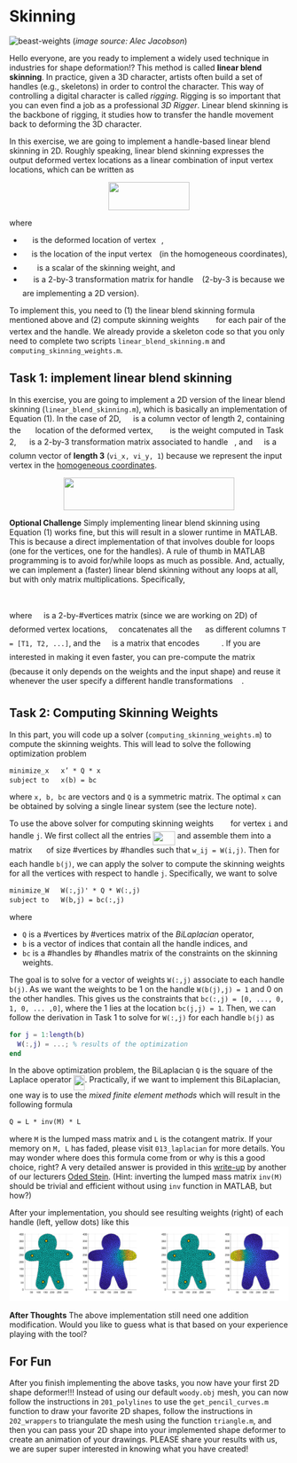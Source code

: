 # Skinning

![beast-weights](assets/beast-weights.gif)
(_image source: Alec Jacobson_)

Hello everyone, are you ready to implement a widely used technique in industries for shape deformation!? This method is called **linear blend skinning**. In practice, given a 3D character, artists often build a set of handles (e.g., skeletons) in order to control the character. This way of controlling a digital character is called _rigging_. Rigging is so important that you can even find a job as a professional _3D Rigger_. Linear blend skinning is the backbone of rigging, it studies how to transfer the handle movement back to deforming the 3D character. 

In this exercise, we are going to implement a handle-based linear blend skinning in 2D. Roughly speaking, linear blend skinning expresses the output deformed vertex locations as a linear combination of input vertex locations, which can be written as

<p align="center"><img src="svgs/f652802a0a634b865dbe26989ca02b38.svg?invert_in_darkmode" align=middle width=145.94435625pt height=50.947635749999996pt/></p>

where 
- <img src="svgs/194516c014804d683d1ab5a74f8c5647.svg?invert_in_darkmode" align=middle width=14.061172949999989pt height=14.15524440000002pt/> is the deformed location of vertex <img src="svgs/77a3b857d53fb44e33b53e4c8b68351a.svg?invert_in_darkmode" align=middle width=5.663225699999989pt height=21.68300969999999pt/>, 
- <img src="svgs/9f7365802167fff585175c1750674d42.svg?invert_in_darkmode" align=middle width=12.61896569999999pt height=14.15524440000002pt/> is the location of the input vertex <img src="svgs/77a3b857d53fb44e33b53e4c8b68351a.svg?invert_in_darkmode" align=middle width=5.663225699999989pt height=21.68300969999999pt/> (in the homogeneous coordinates), 
- <img src="svgs/64e70e84545b2941bed8aa7fe2211cde.svg?invert_in_darkmode" align=middle width=22.523917349999987pt height=14.15524440000002pt/> is a scalar of the skinning weight, and 
- <img src="svgs/6700c5860aa69a6e385a063c4000f436.svg?invert_in_darkmode" align=middle width=15.710696099999991pt height=22.465723500000017pt/> is a 2-by-3 transformation matrix for handle <img src="svgs/36b5afebdba34564d884d347484ac0c7.svg?invert_in_darkmode" align=middle width=7.710416999999989pt height=21.68300969999999pt/> (2-by-3 is because we are implementing a 2D version).

To implement this, you need to (1) the linear blend skinning formula mentioned above and (2) compute skinning weights <img src="svgs/64e70e84545b2941bed8aa7fe2211cde.svg?invert_in_darkmode" align=middle width=22.523917349999987pt height=14.15524440000002pt/> for each pair of the vertex and the handle. We already provide a skeleton code so that you only need to complete two scripts `linear_blend_skinning.m` and `computing_skinning_weights.m`.

## Task 1: implement linear blend skinning
In this exercise, you are going to implement a 2D version of the linear blend skinning (`linear_blend_skinning.m`), which is basically an implementation of Equation (1). In the case of 2D, <img src="svgs/194516c014804d683d1ab5a74f8c5647.svg?invert_in_darkmode" align=middle width=14.061172949999989pt height=14.15524440000002pt/> is a column vector of length 2, containing the <img src="svgs/65f1b48fb5f326a680b0f7393b9d8b6d.svg?invert_in_darkmode" align=middle width=18.044213549999988pt height=14.15524440000002pt/> location of the deformed vertex, <img src="svgs/64e70e84545b2941bed8aa7fe2211cde.svg?invert_in_darkmode" align=middle width=22.523917349999987pt height=14.15524440000002pt/> is the weight computed in Task 2, <img src="svgs/6700c5860aa69a6e385a063c4000f436.svg?invert_in_darkmode" align=middle width=15.710696099999991pt height=22.465723500000017pt/> is a 2-by-3 transformation matrix associated to handle <img src="svgs/36b5afebdba34564d884d347484ac0c7.svg?invert_in_darkmode" align=middle width=7.710416999999989pt height=21.68300969999999pt/>, and <img src="svgs/9f7365802167fff585175c1750674d42.svg?invert_in_darkmode" align=middle width=12.61896569999999pt height=14.15524440000002pt/> is a column vector of **length 3** (`vi_x, vi_y, 1`) because we represent the input vertex in the [homogeneous coordinates](https://en.wikipedia.org/wiki/Homogeneous_coordinates).
<p align="center"><img src="svgs/f782dffa13ae7532661c49a20f46066b.svg?invert_in_darkmode" align=middle width=307.5142059pt height=59.1786591pt/></p>

**Optional Challenge**
Simply implementing linear blend skinning using Equation (1) works fine, but this will result in a slower runtime in MATLAB. This is because a direct implementation of that involves double for loops (one for the vertices, one for the handles). A rule of thumb in MATLAB programming is to avoid for/while loops as much as possible. And, actually, we can implement a (faster) linear blend skinning without any loops at all, but with only matrix multiplications. Specifically, 

<p align="center"><img src="svgs/2110a26e0908af1aa4f3b579a0ed85d0.svg?invert_in_darkmode" align=middle width=59.151679949999995pt height=11.232861749999998pt/></p>

where <img src="svgs/6bac6ec50c01592407695ef84f457232.svg?invert_in_darkmode" align=middle width=13.01596064999999pt height=22.465723500000017pt/> is a 2-by-#vertices matrix (since we are working on 2D) of deformed vertex locations, <img src="svgs/2f118ee06d05f3c2d98361d9c30e38ce.svg?invert_in_darkmode" align=middle width=11.889314249999991pt height=22.465723500000017pt/> concatenates all the <img src="svgs/6700c5860aa69a6e385a063c4000f436.svg?invert_in_darkmode" align=middle width=15.710696099999991pt height=22.465723500000017pt/> as different columns `T = [T1, T2, ...]`, and the <img src="svgs/53d147e7f3fe6e47ee05b88b166bd3f6.svg?invert_in_darkmode" align=middle width=12.32879834999999pt height=22.465723500000017pt/> is a matrix that encodes <img src="svgs/3772fcee64a3507eb0b3ace1e8f2411e.svg?invert_in_darkmode" align=middle width=35.96475629999999pt height=14.15524440000002pt/>. If you are interested in making it even faster, you can pre-compute the matrix <img src="svgs/53d147e7f3fe6e47ee05b88b166bd3f6.svg?invert_in_darkmode" align=middle width=12.32879834999999pt height=22.465723500000017pt/> (because it only depends on the weights and the input shape) and reuse it whenever the user specify a different handle transformations <img src="svgs/2f118ee06d05f3c2d98361d9c30e38ce.svg?invert_in_darkmode" align=middle width=11.889314249999991pt height=22.465723500000017pt/>.

## Task 2: Computing Skinning Weights
In this part, you will code up a solver (`computing_skinning_weights.m`) to compute the skinning weights. This will lead to solve the following optimization problem  
```svg
minimize_x   x’ * Q * x
subject to   x(b) = bc
```
where `x, b, bc` are vectors and `Q` is a symmetric matrix. The optimal `x` can be obtained by solving a single linear system (see the lecture note).

To use the above solver for computing skinning weights <img src="svgs/64e70e84545b2941bed8aa7fe2211cde.svg?invert_in_darkmode" align=middle width=22.523917349999987pt height=14.15524440000002pt/> for vertex `i` and handle `j`. We first collect all the entries <img src="svgs/9bb289e84da9f97f31780a5c55f1608e.svg?invert_in_darkmode" align=middle width=39.78420929999999pt height=24.65753399999998pt/> and assemble them into a matrix <img src="svgs/84c95f91a742c9ceb460a83f9b5090bf.svg?invert_in_darkmode" align=middle width=17.80826024999999pt height=22.465723500000017pt/> of size #vertices by #handles such that `w_ij = W(i,j)`. Then for each handle `b(j)`, we can apply the solver to compute the skinning weights for all the vertices with respect to handle `j`. Specifically, we want to solve
```svg
minimize_W   W(:,j)' * Q * W(:,j)
subject to   W(b,j) = bc(:,j)
```
where 
- `Q` is a #vertices by #vertices matrix of the _BiLaplacian_ operator, 
- `b` is a vector of indices that contain all the handle indices, and 
- `bc` is a #handles by #handles matrix of the constraints on the skinning weights. 

The goal is to solve for a vector of weights `W(:,j)` associate to each handle `b(j)`. As we want the weights to be 1 on the handle `W(b(j),j) = 1` and 0 on the other handles. This gives us the constraints that `bc(:,j) = [0, ..., 0, 1, 0, ... ,0]`, where the 1 lies at the location `bc(j,j) = 1`. Then, we can follow the derivation in Task 1 to solve for `W(:,j)` for each handle `b(j)` as
```MATLAB
for j = 1:length(b)
  W(:,j) = ...; % results of the optimization
end
```

In the above optimization problem, the BiLaplacian `Q` is the square of the Laplace operator <img src="svgs/ae8b98841004a386f50d934767483a40.svg?invert_in_darkmode" align=middle width=20.25121889999999pt height=26.76175259999998pt/>. Practically, if we want to implement this BiLaplacian, one way is to use the _mixed finite element methods_ which will result in the following formula
```svg
Q = L * inv(M) * L
```
where `M` is the lumped mass matrix and `L` is the cotangent matrix. If your memory on `M, L` has faded, please visit `013_laplacian` for more details. You may wonder where does this formula come from or why is this a good choice, right? A very detailed answer is provided in this [write-up](http://odedstein.com/projects/sgp-2021-lap-bilap-course/sgp-2021-lap-bilap-course.pdf) by another of our lecturers [Oded Stein](http://odedstein.com). (Hint: inverting the lumped mass matrix `inv(M)` should be trivial and efficient without using `inv` function in MATLAB, but how?)


After your implementation, you should see resulting weights (right) of each handle (left, yellow dots) like this
![biharmonicW](assets/biharmonicW.jpg)

**After Thoughts**
The above implementation still need one addition modification. Would you like to guess what is that based on your experience playing with the tool? 

## For Fun
After you finish implementing the above tasks, you now have your first 2D shape deformer!!! Instead of using our default `woody.obj` mesh, you can now follow the instructions in `201_polylines` to use the `get_pencil_curves.m` function to draw your favorite 2D shapes, follow the instructions in `202_wrappers` to triangulate the mesh using the function `triangle.m`, and then you can pass your 2D shape into your implemented shape deformer to create an animation of your drawings. PLEASE share your results with us, we are super super interested in knowing what you have created!